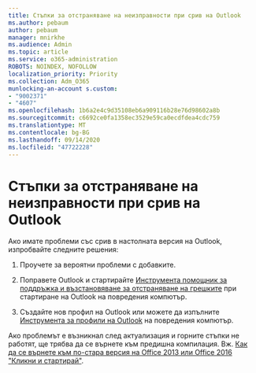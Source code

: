 ```yaml
---
title: Стъпки за отстраняване на неизправности при срив на Outlook
ms.author: pebaum
author: pebaum
manager: mnirkhe
ms.audience: Admin
ms.topic: article
ms.service: o365-administration
ROBOTS: NOINDEX, NOFOLLOW
localization_priority: Priority
ms.collection: Adm_O365
munlocking-an-account s.custom:
- "9002371"
- "4607"
ms.openlocfilehash: 1b6a2e4c9d35108eb6a909116b28e76d98602a8b
ms.sourcegitcommit: c6692ce0fa1358ec3529e59ca0ecdfdea4cdc759
ms.translationtype: MT
ms.contentlocale: bg-BG
ms.lasthandoff: 09/14/2020
ms.locfileid: "47722228"
---
```

# <a name="outlook-crash-troubleshooting-steps"></a>Стъпки за отстраняване на неизправности при срив на Outlook

Ако имате проблеми със срив в настолната версия на Outlook, изпробвайте следните решения:

1. Проучете за вероятни проблеми с добавките.

2. Поправете Outlook и стартирайте [Инструмента помощник за поддръжка и възстановяване за отстраняване на грешките](https://aka.ms/SaRA-OutlookWontStart) при стартиране на Outlook на повредения компютър.

3. Създайте нов профил на Outlook или можете да изпълните [Инструмента за профили на Outlook](https://aka.ms/SaRA-OutlookSetupProfile) на повредения компютър.

Ако проблемът е възникнал след актуализация и горните стъпки не работят, ще трябва да се върнете към предишна компилация. Вж. [Как да се върнете към по-стара версия на Office 2013 или Office 2016 "Кликни и стартирай"](https://support.microsoft.com/help/2770432).
